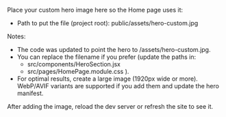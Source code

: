 Place your custom hero image here so the Home page uses it:

- Path to put the file (project root): public/assets/hero-custom.jpg

Notes:
- The code was updated to point the hero to /assets/hero-custom.jpg.
- You can replace the filename if you prefer (update the paths in:
  - src/components/HeroSection.jsx
  - src/pages/HomePage.module.css
).
- For optimal results, create a large image (1920px wide or more). WebP/AVIF variants are supported if you add them and update the hero manifest.

After adding the image, reload the dev server or refresh the site to see it.